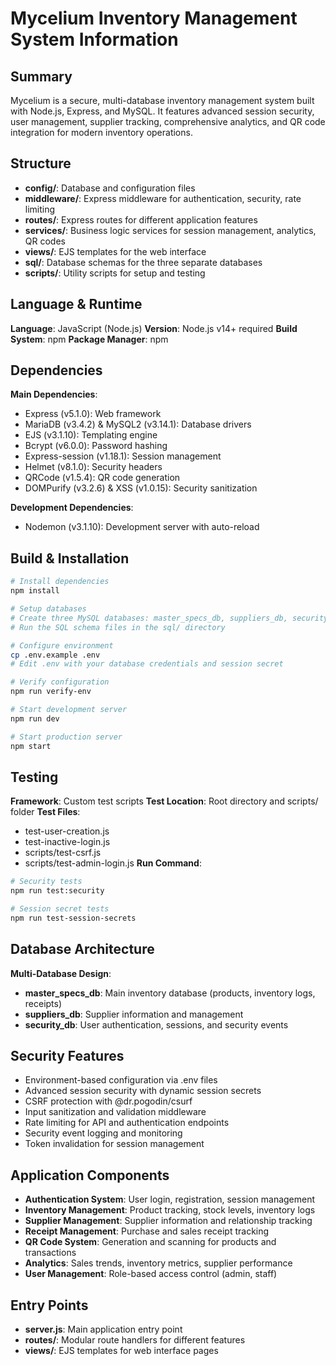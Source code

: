 # Mycelium Inventory Management System Information

## Summary
Mycelium is a secure, multi-database inventory management system built with Node.js, Express, and MySQL. It features advanced session security, user management, supplier tracking, comprehensive analytics, and QR code integration for modern inventory operations.

## Structure
- **config/**: Database and configuration files
- **middleware/**: Express middleware for authentication, security, rate limiting
- **routes/**: Express routes for different application features
- **services/**: Business logic services for session management, analytics, QR codes
- **views/**: EJS templates for the web interface
- **sql/**: Database schemas for the three separate databases
- **scripts/**: Utility scripts for setup and testing

## Language & Runtime
**Language**: JavaScript (Node.js)
**Version**: Node.js v14+ required
**Build System**: npm
**Package Manager**: npm

## Dependencies
**Main Dependencies**:
- Express (v5.1.0): Web framework
- MariaDB (v3.4.2) & MySQL2 (v3.14.1): Database drivers
- EJS (v3.1.10): Templating engine
- Bcrypt (v6.0.0): Password hashing
- Express-session (v1.18.1): Session management
- Helmet (v8.1.0): Security headers
- QRCode (v1.5.4): QR code generation
- DOMPurify (v3.2.6) & XSS (v1.0.15): Security sanitization

**Development Dependencies**:
- Nodemon (v3.1.10): Development server with auto-reload

## Build & Installation
```bash
# Install dependencies
npm install

# Setup databases
# Create three MySQL databases: master_specs_db, suppliers_db, security_db
# Run the SQL schema files in the sql/ directory

# Configure environment
cp .env.example .env
# Edit .env with your database credentials and session secret

# Verify configuration
npm run verify-env

# Start development server
npm run dev

# Start production server
npm start
```

## Testing
**Framework**: Custom test scripts
**Test Location**: Root directory and scripts/ folder
**Test Files**:
- test-user-creation.js
- test-inactive-login.js
- scripts/test-csrf.js
- scripts/test-admin-login.js
**Run Command**:
```bash
# Security tests
npm run test:security

# Session secret tests
npm run test-session-secrets
```

## Database Architecture
**Multi-Database Design**:
- **master_specs_db**: Main inventory database (products, inventory logs, receipts)
- **suppliers_db**: Supplier information and management
- **security_db**: User authentication, sessions, and security events

## Security Features
- Environment-based configuration via .env files
- Advanced session security with dynamic session secrets
- CSRF protection with @dr.pogodin/csurf
- Input sanitization and validation middleware
- Rate limiting for API and authentication endpoints
- Security event logging and monitoring
- Token invalidation for session management

## Application Components
- **Authentication System**: User login, registration, session management
- **Inventory Management**: Product tracking, stock levels, inventory logs
- **Supplier Management**: Supplier information and relationship tracking
- **Receipt Management**: Purchase and sales receipt tracking
- **QR Code System**: Generation and scanning for products and transactions
- **Analytics**: Sales trends, inventory metrics, supplier performance
- **User Management**: Role-based access control (admin, staff)

## Entry Points
- **server.js**: Main application entry point
- **routes/**: Modular route handlers for different features
- **views/**: EJS templates for web interface pages